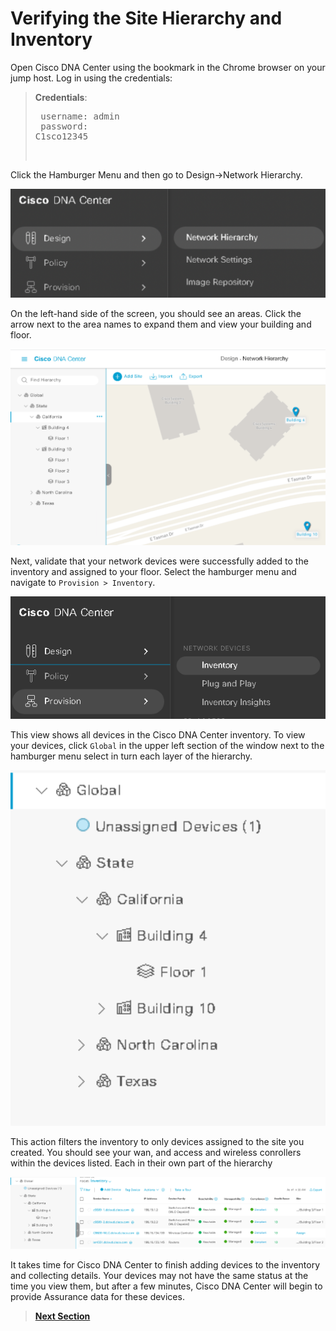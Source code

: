 # Verifying the Site Hierarchy and Inventory 

Open Cisco DNA Center using the bookmark in the Chrome browser on your jump host. Log in using the credentials:

> **Credentials**: <pre> username: admin </br> password: C1sco12345 </pre></br> 

Click the Hamburger Menu and then go to Design->Network Hierarchy.

![DNAC Design Menu](images/design.png)

On the left-hand side of the screen, you should see an areas. Click the arrow next to the area names to expand them and view your building and floor.

![DNAC Site Hierarchy](images/site_hierarchy.png)

Next, validate that your network devices were successfully added to the inventory and assigned to your floor. Select the hamburger menu and navigate to `Provision > Inventory`.

![DNAC Provision Menu](images/provision.png)

This view shows all devices in the Cisco DNA Center inventory. To view your devices, click `Global` in the upper left section of the window next to the hamburger menu select in turn each layer of the hierarchy.

![DNAC Filter Inventory](images/site_filter.png)

This action filters the inventory to only devices assigned to the site you created. You should see your wan, and access and wireless conrollers within the devices listed. Each in their own part of the hierarchy 

![DNAC Inventory](images/inventory.png)

It takes time for Cisco DNA Center to finish adding devices to the inventory and collecting details. Your devices may not have the same status at the time you view them, but after a few minutes, Cisco DNA Center will begin to provide Assurance data for these devices.

> [**Next Section**](08-summary.md)
